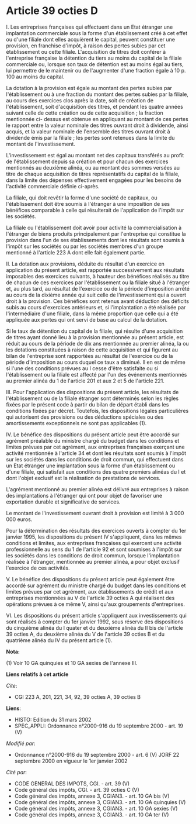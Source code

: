 # Article 39 octies D

I. Les entreprises françaises qui effectuent dans un Etat étranger une implantation commerciale sous la forme d'un
établissement créé à cet effet ou d'une filiale dont elles acquièrent le capital, peuvent constituer une provision, en
franchise d'impôt, à raison des pertes subies par cet établissement ou cette filiale. L'acquisition de titres doit conférer à
l'entreprise française la détention du tiers au moins du capital de la filiale commerciale ou, lorsque son taux de détention
est au moins égal au tiers, lui permettre de le maintenir ou de l'augmenter d'une fraction égale à 10 p. 100 au moins du
capital.

La dotation à la provision est égale au montant des pertes subies par l'établissement ou à une fraction du montant des pertes
subies par la filiale, au cours des exercices clos après la date, soit de création de l'établissement, soit d'acquisition des
titres, et pendant les quatre années suivant celle de cette création ou de cette acquisition ; la fraction mentionnée ci-
dessus est obtenue en appliquant au montant de ces pertes le rapport entre la valeur nominale des titres ouvrant droit à
dividende, ainsi acquis, et la valeur nominale de l'ensemble des titres ouvrant droit à dividende émis par la filiale ; les
pertes sont retenues dans la limite du montant de l'investissement.

L'investissement est égal au montant net des capitaux transférés au profit de l'établissement depuis sa création et pour
chacun des exercices mentionnés au deuxième alinéa, ou au montant des sommes versées au titre de chaque acquisition de titres
représentatifs du capital de la filiale, dans la limite des dépenses effectivement engagées pour les besoins de l'activité
commerciale définie ci-après.

La filiale, qui doit revêtir la forme d'une société de capitaux, ou l'établissement doit être soumis à l'étranger à une
imposition de ses bénéfices comparable à celle qui résulterait de l'application de l'impôt sur les sociétés.

La filiale ou l'établissement doit avoir pour activité la commercialisation à l'étranger de biens produits principalement par
l'entreprise qui constitue la provision dans l'un de ses établissements dont les résultats sont soumis à l'impôt sur les
sociétés ou par les sociétés membres d'un groupe mentionné à l'article 223 A dont elle fait également partie.

II. La dotation aux provisions, déduite du résultat d'un exercice en application du présent article, est rapportée
successivement aux résultats imposables des exercices suivants, à hauteur des bénéfices réalisés au titre de chacun de ces
exercices par l'établissement ou la filiale situé à l'étranger et, au plus tard, au résultat de l'exercice ou de la période
d'imposition arrêté au cours de la dixième année qui suit celle de l'investissement qui a ouvert droit à la provision. Ces
bénéfices sont retenus avant déduction des déficits subis au cours d'exercices antérieurs et, si l'implantation a été
réalisée par l'intermédiaire d'une filiale, dans la même proportion que celle qui a été appliquée aux pertes qui ont servi de
base au calcul de la dotation.

Si le taux de détention du capital de la filiale, qui résulte d'une acquisition de titres ayant donné lieu à la provision
mentionnée au présent article, est réduit au cours de la période de dix ans mentionnée au premier alinéa, la ou les dotations
constituées à raison de cette acquisition et qui figurent au bilan de l'entreprise sont rapportées au résultat de l'exercice
ou de la période d'imposition au cours duquel ce taux a diminué. Il en est de même si l'une des conditions prévues au I cesse
d'être satisfaite ou si l'établissement ou la filiale est affecté par l'un des événements mentionnés au premier alinéa du 1
de l'article 201 et aux 2 et 5 de l'article 221.

III. Pour l'application des dispositions du présent article, les résultats de l'établissement ou de la filiale étranger sont
déterminés selon les règles fixées par le présent code à partir du bilan de départ établi dans les conditions fixées par
décret. Toutefois, les dispositions légales particulières qui autorisent des provisions ou des déductions spéciales ou des
amortissements exceptionnels ne sont pas applicables (1).

IV. Le bénéfice des dispositions du présent article peut être accordé sur agrément préalable du ministre chargé du budget
dans les conditions et limites prévues par cet agrément, aux entreprises françaises exerçant une activité mentionnée à
l'article 34 et dont les résultats sont soumis à l'impôt sur les sociétés dans les conditions de droit commun, qui effectuent
dans un Etat étranger une implantation sous la forme d'un établissement ou d'une filiale, qui satisfait aux conditions des
quatre premiers alinéas du I et dont l'objet exclusif est la réalisation de prestations de services.

L'agrément mentionné au premier alinéa est délivré aux entreprises à raison des implantations à l'étranger qui ont pour objet
de favoriser une exportation durable et significative de services.

Le montant de l'investissement ouvrant droit à provision est limité à 3 000 000 euros.

Pour la détermination des résultats des exercices ouverts à compter du 1er janvier 1995, les dispositions du présent IV
s'appliquent, dans les mêmes conditions et limites, aux entreprises françaises qui exercent une activité professionnelle au
sens du 1 de l'article 92 et sont soumises à l'impôt sur les sociétés dans les conditions de droit commun, lorsque
l'implantation réalisée à l'étranger, mentionnée au premier alinéa, a pour objet exclusif l'exercice de ces activités.

V. Le bénéfice des dispositions du présent article peut également être accordé sur agrément du ministre chargé du budget dans
les conditions et limites prévues par cet agrément, aux établissements de crédit et aux entreprises mentionnées au V de
l'article 39 octies A qui réalisent des opérations prévues à ce même V, ainsi qu'aux groupements d'entreprises.

VI. Les dispositions du présent article s'appliquent aux investissements qui sont réalisés à compter du 1er janvier 1992,
sous réserve des dispositions du cinquième alinéa du I quater et du deuxième alinéa du II bis de l'article 39 octies A, du
deuxième alinéa du V de l'article 39 octies B et du quatrième alinéa du IV du présent article (1).

**Nota:**

(1) Voir 10 GA quinquies et 10 GA sexies de l'annexe III.

**Liens relatifs à cet article**

_Cite_:

  - CGI 223 A, 201, 221, 34, 92, 39 octies A, 39 octies B

**Liens**:

  - HISTO: Edition du 31 mars 2002
  - SPEC_APPLI: Ordonnance n°2000-916 du 19 septembre 2000 - art. 19 (V)

_Modifié par_:

  - Ordonnance n°2000-916 du 19 septembre 2000 - art. 6 (V) JORF 22 septembre 2000 en vigueur le 1er janvier 2002

_Cité par_:

  - CODE GENERAL DES IMPOTS, CGI. - art. 39 (V)
  - Code général des impôts, CGI. - art. 39 octies C (V)
  - Code général des impôts, annexe 3, CGIAN3. - art. 10 GA bis (V)
  - Code général des impôts, annexe 3, CGIAN3. - art. 10 GA quinquies (V)
  - Code général des impôts, annexe 3, CGIAN3. - art. 10 GA sexies (V)
  - Code général des impôts, annexe 3, CGIAN3. - art. 10 GA ter (V)
